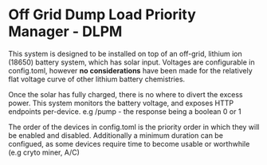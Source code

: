 # Off Grid Dump Load Priority Manager - DLPM 

This system is designed to be installed on top of an off-grid, lithium ion (18650) battery system, which has solar input. Voltages are configurable in config.toml, however **no considerations** have been made for the relatively flat voltage curve of other lithium battery chemistries. 

Once the solar has fully charged, there is no where to divert the excess power. This system monitors the battery voltage, and exposes HTTP endpoints per-device. e.g /pump - the response being a boolean 0 or 1 

The order of the devices in config.toml is the priority order in which they will be enabled and disabled. Additionally a minimum duration can be configued, as some devices require time to become usable or worthwhile (e.g cryto miner, A/C)

